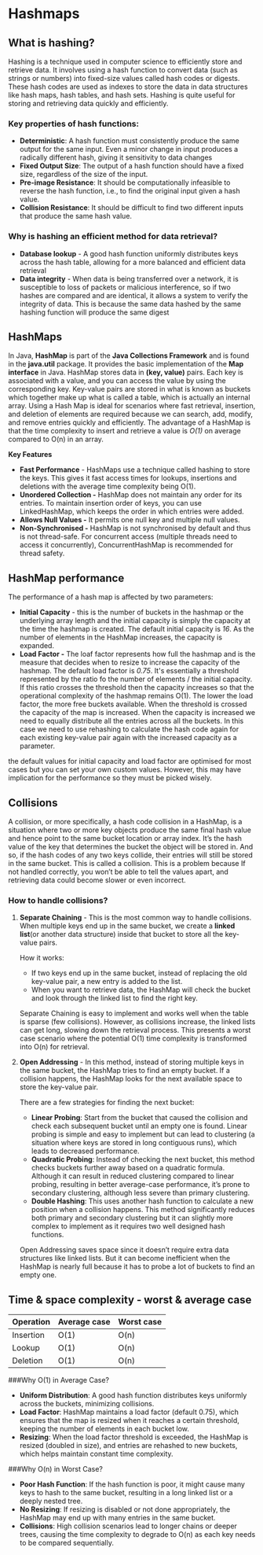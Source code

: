 # Hashmaps

## What is hashing?

Hashing is a technique used in computer science to efficiently store and retrieve data. It involves using a hash function
to convert data (such as strings or numbers) into fixed-size values called hash codes or digests. These hash codes are 
used as indexes to store the data in data structures like hash maps, hash tables, and hash sets. Hashing is quite useful
for storing and retrieving data quickly and efficiently.

### Key properties of hash functions:

- **Deterministic**: A hash function must consistently produce the same output for the same input. Even a minor change 
  in input produces a radically different hash, giving it sensitivity to data changes
- **Fixed Output Size**: The output of a hash function should have a fixed size, regardless of the size of the input.
- **Pre-image Resistance**: It should be computationally infeasible to reverse the hash function, i.e., to find the 
   original input given a hash value.
- **Collision Resistance**: It should be difficult to find two different inputs that produce the same hash value.

### Why is hashing an **efficient method for data retrieval?**

- **Database lookup** - A good hash function uniformly distributes keys across the hash table, allowing for a more 
   balanced and efficient data retrieval
- **Data integrity** - When data is being transferred over a network, it is susceptible to loss of packets 
  or malicious interference, so if two hashes are compared and are identical, it allows a system to 
  verify the integrity of data. This is because the same data hashed by the same hashing function 
  will produce the same digest

## HashMaps

In Java, **HashMap** is part of the **Java Collections Framework** and is found in the **java.util** package. It 
provides the basic implementation of the **Map interface** in Java. HashMap stores data in **(key, value)** pairs. 
Each key is associated with a value, and you can access the value by using the corresponding key. Key-value pairs are 
stored in what is known as buckets which together make up what is called a table, which is actually an internal array. 
Using a Hash Map is ideal for scenarios where fast retrieval, insertion, and deletion of elements are required because 
we can search, add, modify, and remove entries quickly and efficiently. The advantage of a HashMap is that the time 
complexity to insert and retrieve a value is *O(1)* on average compared to O(n) in an array.



**Key Features**

- **Fast Performance** - HashMaps use a technique called hashing to store the keys. This gives it fast access times for 
  lookups, insertions and deletions with the average time complexity being O(1).
- **Unordered Collection -** HashMap does not maintain any order for its entries. To maintain insertion order of 
  keys, you can use LinkedHashMap, which keeps the order in which entries were added.
- **Allows Null Values -** It permits one null key and multiple null values.
- **Non-Synchronised -** HashMap is not synchronised by default and thus is not thread-safe. For concurrent access
  (multiple threads need to access it concurrently), ConcurrentHashMap is recommended for thread safety.

## HashMap performance

The performance of a hash map is affected by two parameters: 

- **Initial Capacity** -  this is the number of buckets in the hashmap or the underlying array length and the initial 
  capacity is simply the capacity at the time the hashmap is created. The default initial capacity is *16*. As the number
  of elements in the 
  HashMap increases, the capacity is expanded.
- **Load Factor -**  The loaf factor represents how full the hashmap and is the measure that decides when to resize to 
  increase the capacity of the hashmap. The default load factor is *0.75*. It's essentially a threshold represented by the ratio fo the number of elements / the 
  initial capacity. If this ratio crosses the threshold then the capacity increases so that the operational complexity 
  of the hashmap remains O(1). The lower the load factor, the more free buckets available. When the threshold is crossed
  the capacity of the map is increased. When the capacity is increased we need to equally distribute all the entries 
  across all the buckets. In this case we need to use rehashing to calculate the hash code again for each existing key-value
  pair again with the increased capacity as a parameter.

the default values for initial capacity and load factor are optimised for most cases but you can set your own custom 
values. However, this may have implication for the performance so they must be picked wisely.

## Collisions

A collision, or more specifically, a hash code collision in a HashMap, is a situation where two or more key objects 
produce the same final hash value and hence point to the same bucket location or array index. It’s the hash value of the
key that determines the bucket the object will be stored in. And so, if the hash codes of any two keys collide, their 
entries will still be stored in the same bucket. This is called a collision. This is a problem because If not handled 
correctly, you won’t be able to tell the values apart, and retrieving data could become slower or even incorrect.

### How to handle collisions?

1. **Separate Chaining** - This is the most common way to handle collisions. When multiple keys end up in the same bucket,
  we create a **linked list**(or another data structure) inside that bucket to store all the key-value pairs.

   How it works:

    - If two keys end up in the same bucket, instead of replacing the old key-value pair, a new entry is added to
      the list.
    - When you want to retrieve data, the HashMap will check the bucket and look through the linked list to find the 
     right key.

   Separate Chaining is easy to implement and works well when the table is sparse (few collisions). However, as 
   collisions increase, the linked lists can get long, slowing down the retrieval process. This presents a worst case 
   scenario where the potential O(1) time complexity is transformed into O(n) for retrieval.

2. **Open Addressing** - In this method, instead of storing multiple keys in the same bucket, the HashMap tries to find 
  an empty bucket. If a collision happens, the HashMap looks for the next available space to store the key-value pair.

   There are a few strategies for finding the next bucket:

    - **Linear Probing**: Start from the bucket that caused the collision and check each subsequent bucket until an 
      empty one is found. Linear probing is simple and easy to implement but can lead to clustering (a situation where 
      keys are stored in long contiguous runs), which leads to decreased performance.
    - **Quadratic Probing**: Instead of checking the next bucket, this method checks buckets further away based on a 
      quadratic formula. Although it can result in reduced clustering compared to linear probing, resulting in better 
      average-case performance, it’s prone to secondary clustering, although less severe than primary clustering.
    - **Double Hashing**: This uses another hash function to calculate a new position when a collision happens. This 
      method significantly reduces both primary and secondary clustering but it can slightly more complex to implement 
      as it requires two well designed hash functions.

   Open Addressing saves space since it doesn’t require extra data structures like linked lists. But it can become 
   inefficient when the HashMap is nearly full because it has to probe a lot of buckets to find an empty one.


## Time & space complexity - worst & average case

| **Operation** | **Average case** | **Worst case** |
| --- |------------------| --- |
| Insertion | O(1)             | O(n) |
| Lookup | O(1)             | O(n) |
| Deletion | O(1)             | O(n) |

###Why O(1) in Average Case?
- **Uniform Distribution**: A good hash function distributes keys uniformly across the buckets, minimizing collisions.
- **Load Factor**: HashMap maintains a load factor (default 0.75), which ensures that the map is resized when it reaches a 
certain threshold, keeping the number of elements in each bucket low.
- **Resizing**: When the load factor threshold is exceeded, the HashMap is resized (doubled in size), and entries are 
  rehashed to new buckets, which helps maintain constant time complexity.

###Why O(n) in Worst Case?

- **Poor Hash Function**: If the hash function is poor, it might cause many keys to hash to the same bucket, resulting 
  in a long linked list or a deeply nested tree.
- **No Resizing**: If resizing is disabled or not done appropriately, the HashMap may end up with many entries in the same bucket.
- **Collisions**: High collision scenarios lead to longer chains or deeper trees, causing the time complexity to degrade
  to O(n) as each key needs to be compared sequentially.